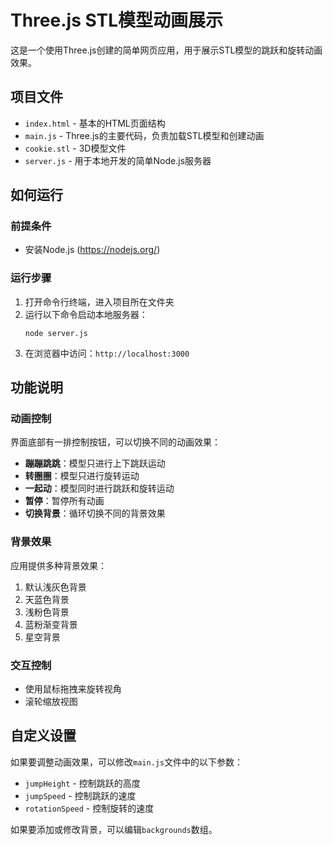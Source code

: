 # Three.js STL模型动画展示

这是一个使用Three.js创建的简单网页应用，用于展示STL模型的跳跃和旋转动画效果。

## 项目文件

- `index.html` - 基本的HTML页面结构
- `main.js` - Three.js的主要代码，负责加载STL模型和创建动画
- `cookie.stl` - 3D模型文件
- `server.js` - 用于本地开发的简单Node.js服务器

## 如何运行

### 前提条件

- 安装Node.js (https://nodejs.org/)

### 运行步骤

1. 打开命令行终端，进入项目所在文件夹
2. 运行以下命令启动本地服务器：
   ```
   node server.js
   ```
3. 在浏览器中访问：`http://localhost:3000`

## 功能说明

### 动画控制
界面底部有一排控制按钮，可以切换不同的动画效果：

- **蹦蹦跳跳**：模型只进行上下跳跃运动
- **转圈圈**：模型只进行旋转运动
- **一起动**：模型同时进行跳跃和旋转运动
- **暂停**：暂停所有动画
- **切换背景**：循环切换不同的背景效果

### 背景效果
应用提供多种背景效果：

1. 默认浅灰色背景
2. 天蓝色背景
3. 浅粉色背景
4. 蓝粉渐变背景
5. 星空背景

### 交互控制
- 使用鼠标拖拽来旋转视角
- 滚轮缩放视图

## 自定义设置

如果要调整动画效果，可以修改`main.js`文件中的以下参数：

- `jumpHeight` - 控制跳跃的高度
- `jumpSpeed` - 控制跳跃的速度
- `rotationSpeed` - 控制旋转的速度

如果要添加或修改背景，可以编辑`backgrounds`数组。 
